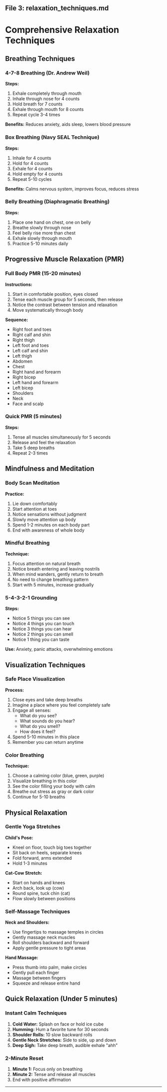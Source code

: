 ## File 3: relaxation_techniques.md

# Comprehensive Relaxation Techniques

## Breathing Techniques

### 4-7-8 Breathing (Dr. Andrew Weil)
**Steps:**
1. Exhale completely through mouth
2. Inhale through nose for 4 counts
3. Hold breath for 7 counts
4. Exhale through mouth for 8 counts
5. Repeat cycle 3-4 times

**Benefits:** Reduces anxiety, aids sleep, lowers blood pressure

### Box Breathing (Navy SEAL Technique)
**Steps:**
1. Inhale for 4 counts
2. Hold for 4 counts
3. Exhale for 4 counts
4. Hold empty for 4 counts
5. Repeat 5-10 cycles

**Benefits:** Calms nervous system, improves focus, reduces stress

### Belly Breathing (Diaphragmatic Breathing)
**Steps:**
1. Place one hand on chest, one on belly
2. Breathe slowly through nose
3. Feel belly rise more than chest
4. Exhale slowly through mouth
5. Practice 5-10 minutes daily

## Progressive Muscle Relaxation (PMR)

### Full Body PMR (15-20 minutes)
**Instructions:**
1. Start in comfortable position, eyes closed
2. Tense each muscle group for 5 seconds, then release
3. Notice the contrast between tension and relaxation
4. Move systematically through body

**Sequence:**
- Right foot and toes
- Right calf and shin
- Right thigh
- Left foot and toes
- Left calf and shin
- Left thigh
- Abdomen
- Chest
- Right hand and forearm
- Right bicep
- Left hand and forearm
- Left bicep
- Shoulders
- Neck
- Face and scalp

### Quick PMR (5 minutes)
**Steps:**
1. Tense all muscles simultaneously for 5 seconds
2. Release and feel the relaxation
3. Take 5 deep breaths
4. Repeat 2-3 times

## Mindfulness and Meditation

### Body Scan Meditation
**Practice:**
1. Lie down comfortably
2. Start attention at toes
3. Notice sensations without judgment
4. Slowly move attention up body
5. Spend 1-2 minutes on each body part
6. End with awareness of whole body

### Mindful Breathing
**Technique:**
1. Focus attention on natural breath
2. Notice breath entering and leaving nostrils
3. When mind wanders, gently return to breath
4. No need to change breathing pattern
5. Start with 5 minutes, increase gradually

### 5-4-3-2-1 Grounding
**Steps:**
- Notice 5 things you can see
- Notice 4 things you can touch
- Notice 3 things you can hear
- Notice 2 things you can smell
- Notice 1 thing you can taste

**Use:** Anxiety, panic attacks, overwhelming emotions

## Visualization Techniques

### Safe Place Visualization
**Process:**
1. Close eyes and take deep breaths
2. Imagine a place where you feel completely safe
3. Engage all senses:
   - What do you see?
   - What sounds do you hear?
   - What do you smell?
   - How does it feel?
4. Spend 5-10 minutes in this place
5. Remember you can return anytime

### Color Breathing
**Technique:**
1. Choose a calming color (blue, green, purple)
2. Visualize breathing in this color
3. See the color filling your body with calm
4. Breathe out stress as gray or dark color
5. Continue for 5-10 breaths

## Physical Relaxation

### Gentle Yoga Stretches
**Child's Pose:**
- Kneel on floor, touch big toes together
- Sit back on heels, separate knees
- Fold forward, arms extended
- Hold 1-3 minutes

**Cat-Cow Stretch:**
- Start on hands and knees
- Arch back, look up (cow)
- Round spine, tuck chin (cat)
- Flow slowly between positions

### Self-Massage Techniques
**Neck and Shoulders:**
- Use fingertips to massage temples in circles
- Gently massage neck muscles
- Roll shoulders backward and forward
- Apply gentle pressure to tight areas

**Hand Massage:**
- Press thumb into palm, make circles
- Gently pull each finger
- Massage between fingers
- Squeeze and release entire hand

## Quick Relaxation (Under 5 minutes)

### Instant Calm Techniques
1. **Cold Water:** Splash on face or hold ice cube
2. **Humming:** Hum a favorite tune for 30 seconds
3. **Shoulder Rolls:** 10 slow backward rolls
4. **Gentle Neck Stretches:** Side to side, up and down
5. **Deep Sigh:** Take deep breath, audible exhale "ahh"

### 2-Minute Reset
1. **Minute 1:** Focus only on breathing
2. **Minute 2:** Tense and release all muscles
3. End with positive affirmation

---

